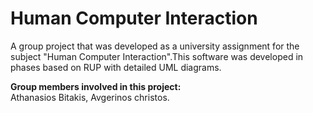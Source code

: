 # Human Computer Interaction

A group project that was developed as a university assignment for the subject "Human Computer Interaction".This software was developed in phases based on RUP with detailed UML diagrams.

**Group members involved in this project:**<br>
Athanasios Bitakis, Avgerinos christos.
